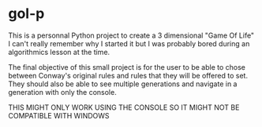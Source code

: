 gol-p
=====

This is a personnal Python project to create a 3 dimensional "Game Of Life"
I can't really remember why I started it but I was probably bored during an algorithmics lesson at the time.

The final objective of this small project is for the user to be able to chose between Conway's original rules
and rules that they will be offered to set. They should also be able to see multiple generations and navigate
in a generation with only the console.

THIS MIGHT ONLY WORK USING THE CONSOLE SO IT MIGHT NOT BE COMPATIBLE WITH WINDOWS
